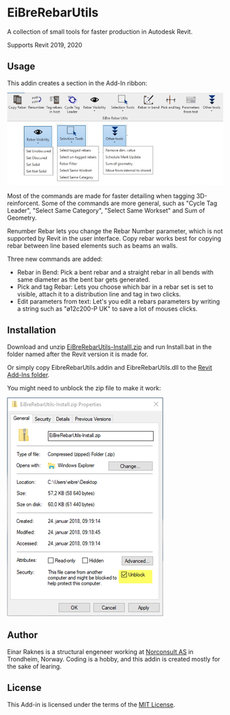 # EiBreRebarUtils
A collection of small tools for faster production in Autodesk Revit.

Supports Revit 2019, 2020

## Usage
This addin creates a section in the Add-In ribbon:

![Screenshot](Screenshot.jpg)

Most of the commands are made for faster detailing when tagging 3D-reinforcent. Some of the commands are more general, such as "Cycle Tag Leader", "Select Same Category", "Select Same Workset" and Sum of Geometry.

Renumber Rebar lets you change the Rebar Number parameter, which is not supported by Revit in the user interface. Copy rebar works best for copying rebar between line based elements such as beams an walls.

Three new commands are added:
 * Rebar in Bend: Pick a bent rebar and a straight rebar in all bends with same diameter as the bent bar gets generated.
 * Pick and tag Rebar: Lets you choose which bar in a rebar set is set to visible, attach it to a distribution line and tag in two clicks.
 * Edit parameters from text: Let's you edit a rebars parameters by writing a string such as "ø12c200-P UK" to save a lot of mouses clicks.
 
## Installation

Download and unzip [EiBreRebarUtils-Installl.zip](Install/) and run Install.bat in the folder named after the Revit version it is made for.

Or simply copy EibreRebarUtils.addin and EibreRebarUtils.dll to
the [Revit Add-Ins folder](http://help.autodesk.com/view/RVT/2018/ENU/?guid=Revit_API_Revit_API_Developers_Guide_Introduction_Add_In_Integration_Add_in_Registration_html).

You might need to unblock the zip file to make it work:

![Unblock](Unblock.jpg)


## Author

Einar Raknes is a structural engeneer working at [Norconsult AS](http://www.norconsult.com) in Trondheim, Norway.
Coding is a hobby, and this addin is created mostly for the sake of learing.

## License

This Add-in is licensed under the terms of the [MIT License](http://opensource.org/licenses/MIT).

